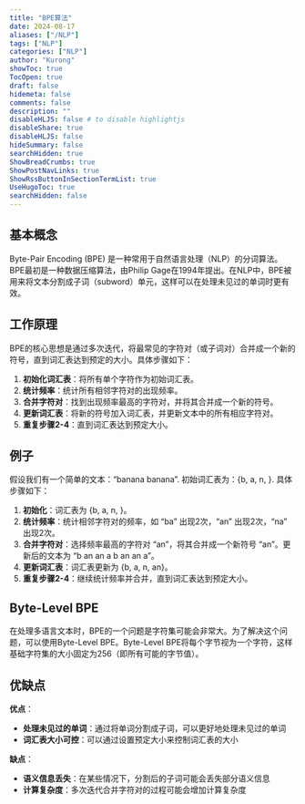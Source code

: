 ```yaml
---
title: "BPE算法"
date: 2024-08-17
aliases: ["/NLP"]
tags: ["NLP"]
categories: ["NLP"]
author: "Kurong"
showToc: true
TocOpen: true
draft: false
hidemeta: false
comments: false
description: ""
disableHLJS: false # to disable highlightjs
disableShare: true
disableHLJS: false
hideSummary: false
searchHidden: true
ShowBreadCrumbs: true
ShowPostNavLinks: true
ShowRssButtonInSectionTermList: true
UseHugoToc: true
searchHidden: false
---
```


## 基本概念

Byte-Pair Encoding (BPE) 是一种常用于自然语言处理（NLP）的分词算法。BPE最初是一种数据压缩算法，由Philip Gage在1994年提出。在NLP中，BPE被用来将文本分割成子词（subword）单元，这样可以在处理未见过的单词时更有效。



## 工作原理

BPE的核心思想是通过多次迭代，将最常见的字符对（或子词对）合并成一个新的符号，直到词汇表达到预定的大小。具体步骤如下：

1. **初始化词汇表**：将所有单个字符作为初始词汇表。
2. **统计频率**：统计所有相邻字符对的出现频率。
3. **合并字符对**：找到出现频率最高的字符对，并将其合并成一个新的符号。
4. **更新词汇表**：将新的符号加入词汇表，并更新文本中的所有相应字符对。
5. **重复步骤2-4**：直到词汇表达到预定大小。



## 例子

假设我们有一个简单的文本：“banana banana”. 初始词汇表为：{b, a, n, }. 具体步骤如下：

1. **初始化**：词汇表为 {b, a, n, }。
2. **统计频率**：统计相邻字符对的频率，如 “ba” 出现2次，“an” 出现2次，“na” 出现2次。
3. **合并字符对**：选择频率最高的字符对 “an”，将其合并成一个新符号 “an”。更新后的文本为 “b an an a b an an a”。
4. **更新词汇表**：词汇表更新为 {b, a, n, an}。
5. **重复步骤2-4**：继续统计频率并合并，直到词汇表达到预定大小。



## Byte-Level BPE

在处理多语言文本时，BPE的一个问题是字符集可能会非常大。为了解决这个问题，可以使用Byte-Level BPE。Byte-Level BPE将每个字节视为一个字符，这样基础字符集的大小固定为256（即所有可能的字节值）。



## 优缺点

**优点**：

- **处理未见过的单词**：通过将单词分割成子词，可以更好地处理未见过的单词
- **词汇表大小可控**：可以通过设置预定大小来控制词汇表的大小

**缺点**：

- **语义信息丢失**：在某些情况下，分割后的子词可能会丢失部分语义信息
- **计算复杂度**：多次迭代合并字符对的过程可能会增加计算复杂度
